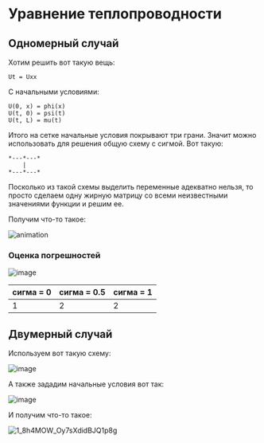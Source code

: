 # Уравнение теплопроводности

## Одномерный случай

Хотим решить вот такую вещь:

```
Ut = Uxx
```

С начальными условиями:

```
U(0, x) = phi(x)
U(t, 0) = psi(t)
U(t, L) = mu(t)
```

Итого на сетке начальные условия покрывают три грани.
Значит можно использовать для решения общую схему с сигмой.
Вот такую:

```
*---*---*
    |
*---*---*
```

Посколько из такой схемы выделить переменные адекватно нельзя, то просто сделаем одну жирную матрицу со всеми неизвестными значениями функции и решим ее.

Получим что-то такое:

![animation](https://user-images.githubusercontent.com/25401699/210584550-aefae0ca-126b-49cd-8c6d-9a3de44e54a0.gif)



### Оценка погрешностей

![image](https://user-images.githubusercontent.com/25401699/164059355-3d0993d1-c770-4924-bddd-657ceee0761d.png)

| сигма = 0                       | сигма = 0.5              | сигма = 1                    |
|---------------------------------|--------------------------|-----------------------------|
| 1                               | 2                        | 2                           |

## Двумерный случай

Используем вот такую схему:

![image](https://user-images.githubusercontent.com/25401699/164059197-bfabc474-1a2d-4d7d-9fd0-c00a76944c1c.png)

А также зададим начальные условия вот так:

![image](https://user-images.githubusercontent.com/25401699/164059304-b4c00351-58df-437d-b67c-75a2d97f8b31.png)

И получим что-то такое:

![1_8h4MOW_Oy7sXdidBJQ1p8g](https://user-images.githubusercontent.com/25401699/164061165-eef819fd-8f03-4a26-885d-fabdea7b28a0.gif)
